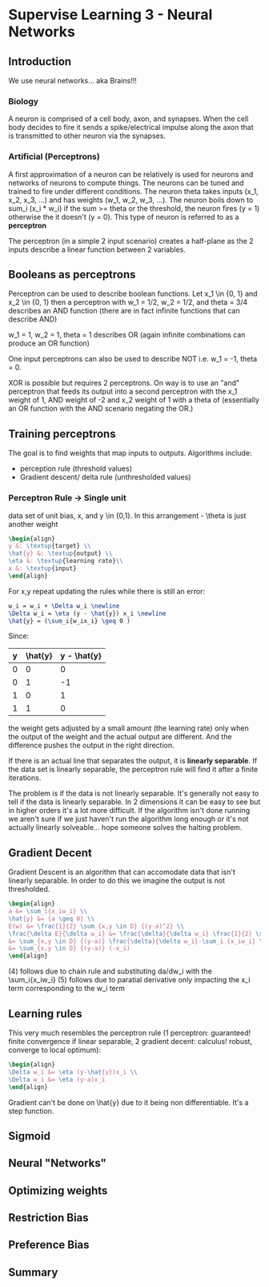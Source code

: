 # Supervise Learning 3 - Neural Networks

## Introduction
We use neural networks... aka Brains!!!

### Biology

A neuron is comprised of a cell body, axon, and synapses. When the cell body decides to fire it sends a spike/electrical impulse along the axon that is transmitted to other neuron via the synapses.

### Artificial (Perceptrons)

A first approximation of a neuron can be relatively is used for neurons and networks of neurons to compute things. The neurons can be tuned and trained to fire under different conditions. The neuron theta takes  inputs (x_1, x_2, x_3, ...) and has weights (w_1, w_2, w_3, ...). The neuron boils down to sum_i (x_i * w_i)  if the sum >= theta or the threshold, the neuron fires (y = 1) otherwise the it doesn't (y = 0). This type of neuron is referred to as a **perceptron**

The perceptron (in a simple 2 input scenario) creates a half-plane as the 2 inputs describe a linear function between 2 variables.


## Booleans as perceptrons

Perceptron can be used to describe boolean functions. Let x_1 \in {0, 1} and x_2 \in {0, 1} then a perceptron with w_1 = 1/2, w_2 = 1/2, and theta = 3/4 describes an AND function (there are in fact infinite functions that can describe AND)

w_1 = 1, w_2 = 1, theta = 1 describes OR (again infinite combinations can produce an OR function)

One input perceptrons can also be used to describe NOT i.e. w_1 = -1, theta = 0.

XOR is possible but requires 2 perceptrons. On way is to use an "and" perceptron that feeds its output into a second perceptron with the x_1 weight of 1, AND weight of -2 and x_2 weight of 1 with a theta of (essentially an OR function with the AND scenario negating the OR.)

## Training perceptrons

The goal is to find weights that map inputs to outputs. Algorithms include:
* perception rule (threshold values)
* Gradient descent/ delta rule (unthresholded values)

### Perceptron Rule -> Single unit

data set of unit bias, x, and y \in {0,1}. In this arrangement - \theta is just another weight

```tex
\begin{align}
y &: \textup{target} \\
\hat{y} &: \textup{output} \\
\eta &: \textup{learning rate}\\
x &: \textup{input}
\end{align}

```

For x,y repeat updating the rules while there is still an error:

```tex
w_i = w_i + \Delta w_i \newline
\Delta w_i = \eta (y - \hat{y}) x_i \newline
\hat{y} = (\sum_i{w_ix_i} \geq 0 )
```
Since:

| y     | \hat{y}   | y - \hat{y}   |
| ----- | --------- | ------------- |
| 0     | 0         | 0             |
| 0     | 1         | -1            |
| 1     | 0         | 1             |
| 1     | 1         | 0             |


the weight gets adjusted by a small amount (the learning rate) only when the output of the weight and the actual output are different. And the difference pushes the output in the right direction.

If there is an actual line that separates the output, it is **linearly separable**. If the data set is linearly separable, the perceptron rule will find it after a finite iterations.

The problem is if the data is not linearly separable. It's generally not easy to tell if the data is linearly separable. In 2 dimensions it can be easy to see but in higher orders it's a lot more difficult. If the algorithm isn't done running we aren't sure if we just haven't run the algorithm long enough or it's not actually linearly solveable... hope someone solves the halting problem.

## Gradient Decent

Gradient Descent is an algorithm that can accomodate data that isn't linearly separable. In order to do this we imagine the output is not thresholded.

```tex
\begin{align}
a &= \sum_i{x_iw_i} \\
\hat{y} &= {a \geq 0} \\
E(w) &= \frac{1}{2} \sum_{x,y \in D} {(y-a)^2} \\
\frac{\delta E}{\delta w_i} &= \frac{\delta}{\delta w_i} \frac{1}{2} \sum_{x,y \in D} {(y-a)^2} \\
&= \sum_{x,y \in D} {(y-a)} \frac{\delta}{\delta w_i}-\sum_i {x_iw_i} \\
&= \sum_{x,y \in D} {(y-a)} (-x_i)
\end{align}
```

(4) follows due to chain rule and substituting da/dw_i with the \sum_i{x_iw_i}
(5) follows due to paratial derivative only impacting the x_i term corresponding to the w_i term

## Learning rules

This very much resembles the perceptron rule (1 perceptron: guaranteed! finite convergence if linear separable, 2 gradient decent: calculus! robust, converge to local optimum): 

```tex
\begin{align}
\Delta w_i &= \eta (y-\hat{y})x_i \\
\Delta w_i &= \eta (y-a)x_i
\end{align}
```

Gradient can't be done on \hat{y} due to it being non differentiable. It's a step function.


## Sigmoid


## Neural "Networks"


## Optimizing weights


## Restriction Bias


## Preference Bias


## Summary

